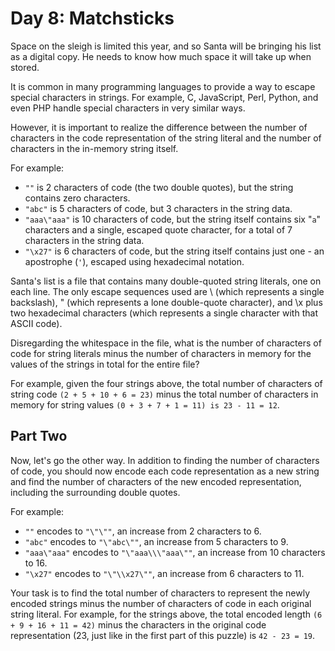 Day 8: Matchsticks
==================

Space on the sleigh is limited this year, and so Santa will be bringing his list as a digital copy. He needs to know how much space it will take up when stored.

It is common in many programming languages to provide a way to escape special characters in strings. For example, C, JavaScript, Perl, Python, and even PHP handle special characters in very similar ways.

However, it is important to realize the difference between the number of characters in the code representation of the string literal and the number of characters in the in-memory string itself.

For example:

* `""` is 2 characters of code (the two double quotes), but the string contains zero characters.
* `"abc"` is 5 characters of code, but 3 characters in the string data.
* `"aaa\"aaa"` is 10 characters of code, but the string itself contains six "`a`" characters and a single, escaped quote character, for a total of 7 characters in the string data.
* `"\x27"` is 6 characters of code, but the string itself contains just one - an apostrophe (`'`), escaped using hexadecimal notation.

Santa's list is a file that contains many double-quoted string literals, one on each line. The only escape sequences used are \\ (which represents a single backslash), \" (which represents a lone double-quote character), and \x plus two hexadecimal characters (which represents a single character with that ASCII code).

Disregarding the whitespace in the file, what is the number of characters of code for string literals minus the number of characters in memory for the values of the strings in total for the entire file?

For example, given the four strings above, the total number of characters of string code `(2 + 5 + 10 + 6 = 23)` minus the total number of characters in memory for string values `(0 + 3 + 7 + 1 = 11) is 23 - 11 = 12`.

Part Two
--------

Now, let's go the other way. In addition to finding the number of characters of code, you should now encode each code representation as a new string and find the number of characters of the new encoded representation, including the surrounding double quotes.

For example:

* `""` encodes to `"\"\""`, an increase from 2 characters to 6.
* `"abc"` encodes to `"\"abc\""`, an increase from 5 characters to 9.
* `"aaa\"aaa"` encodes to `"\"aaa\\\"aaa\""`, an increase from 10 characters to 16.
* `"\x27"` encodes to `"\"\\x27\""`, an increase from 6 characters to 11.

Your task is to find the total number of characters to represent the newly encoded strings minus the number of characters of code in each original string literal. For example, for the strings above, the total encoded length `(6 + 9 + 16 + 11 = 42)` minus the characters in the original code representation (23, just like in the first part of this puzzle) is `42 - 23 = 19`.

